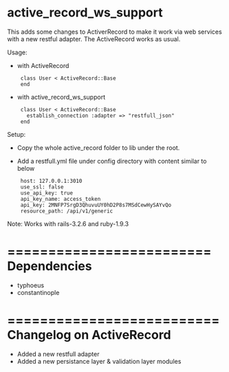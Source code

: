 active_record_ws_support
========================
This adds some changes to ActiverRecord to make it work via web services with a new restful adapter. The ActiveRecord works as usual.

Usage:

 - with ActiveRecord

		class User < ActiveRecord::Base
		end 
 
 - with active_record_ws_support

		class User < ActiveRecord::Base
		  establish_connection :adapter => "restfull_json"
		end
	    
Setup:
 - Copy the whole active_record folder to lib under the root.
 - Add a restfull.yml file under config directory with content similar to below
 
		host: 127.0.0.1:3010
		use_ssl: false
		use_api_key: true
		api_key_name: access_token
		api_key: 2MNFP7SrgD3QhuvuUY0hD2P8s7MSdCewHySAYvQo
		resource_path: /api/v1/generic


Note: 
		Works with rails-3.2.6 and ruby-1.9.3

=========================
Dependencies
=========================

- typhoeus
- constantinople
  
    
==========================
Changelog on ActiveRecord
==========================

  - Added a new restfull adapter
  - Added a new persistance layer & validation layer modules
    